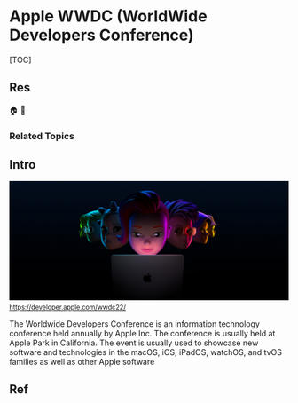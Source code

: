# Apple WWDC (WorldWide Developers Conference)

[TOC]



## Res
🏠 
🚧 


### Related Topics



## Intro
![hero-medium_2x](../../../../Assets/Pics/hero-medium_2x.jpg)
<small><a>https://developer.apple.com/wwdc22/</a></small>

The Worldwide Developers Conference is an information technology conference held annually by Apple Inc. The conference is usually held at Apple Park in California. The event is usually used to showcase new software and technologies in the macOS, iOS, iPadOS, watchOS, and tvOS families as well as other Apple software



## Ref

